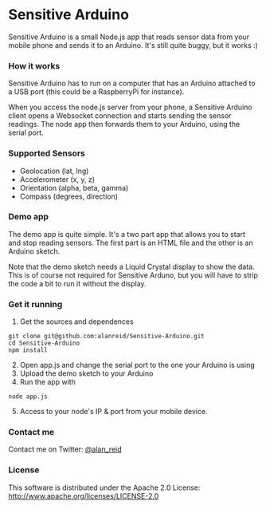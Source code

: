 Sensitive Arduino
============

Sensitive Arduino is a small Node.js app that reads sensor data from your mobile phone and sends it to an Arduino.
It's still quite buggy, but it works :)

### How it works
Sensitive Arduino has to run on a computer that has an Arduino attached to a USB port (this could be a RaspberryPi for instance).

When you access the node.js server from your phone, a Sensitive Arduino client opens a Websocket connection and starts sending the sensor readings. The node app then forwards them to your Arduino, using the serial port.

### Supported Sensors
* Geolocation (lat, lng)
* Accelerometer (x, y, z)
* Orientation (alpha, beta, gamma)
* Compass (degrees, direction)

### Demo app
The demo app is quite simple. It's a two part app that allows you to start and stop reading sensors. 
The first part is an HTML file and the other is an Arduino sketch. 

Note that the demo sketch needs a Liquid Crystal display to show the data. This is of course not required for Sensitive Arduno, but you will have to strip the code a bit to run it without the display.

### Get it running
1. Get the sources and dependences

```
git clone git@github.com:alanreid/Sensitive-Arduino.git 
cd Sensitive-Arduino
npm install
```

2. Open app.js and change the serial port to the one your Arduino is using
3. Upload the demo sketch to your Arduino
4. Run the app with 
```
node app.js
```
5. Access to your node's IP & port from your mobile device.

### Contact me
Contact me on Twitter: [@alan_reid](http://twitter.com/alan_reid)

### License
This software is distributed under the Apache 2.0 License: http://www.apache.org/licenses/LICENSE-2.0
